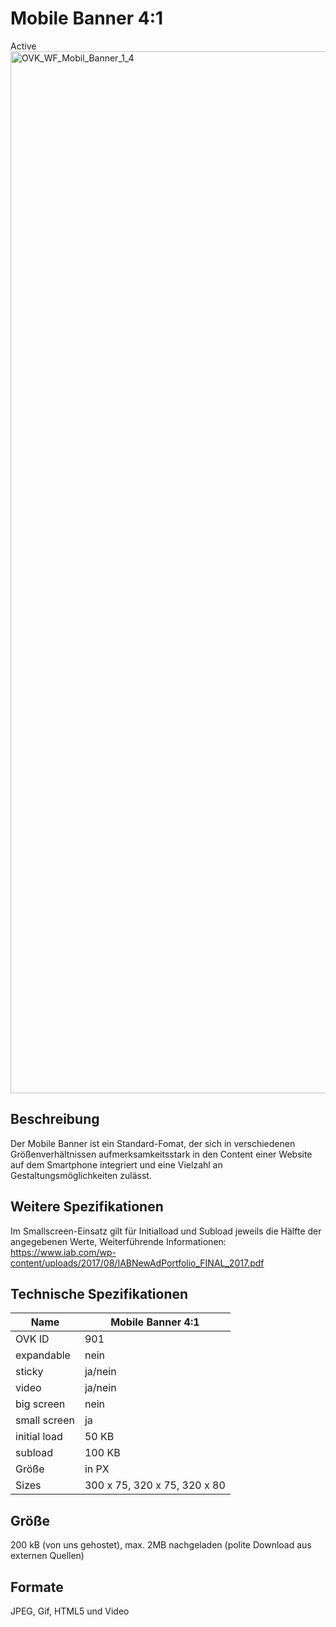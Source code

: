 # Mobile Banner 4:1
<span class="badge badge--success">Active</span>
<img width="2500" height="1667" alt="OVK_WF_Mobil_Banner_1_4" src="https://github.com/user-attachments/assets/3b90cc3c-2318-4fed-98cb-c7954f501e55" />


## Beschreibung
Der Mobile Banner ist ein Standard-Fomat, der sich in verschiedenen Größenverhältnissen aufmerksamkeitsstark in den Content einer Website auf dem Smartphone integriert und eine Vielzahl an Gestaltungsmöglichkeiten zulässt.

## Weitere Spezifikationen
Im Smallscreen-Einsatz gilt für Initialload und Subload jeweils die Hälfte der angegebenen Werte, Weiterführende Informationen: https://www.iab.com/wp-content/uploads/2017/08/IABNewAdPortfolio_FINAL_2017.pdf

## Technische Spezifikationen

| Name           | Mobile Banner 4:1 |
|----------------|-------------------|
| OVK ID         | 901               |
| expandable     | nein              |
| sticky         | ja/nein           |
| video          | ja/nein           |
| big screen     | nein              |
| small screen   | ja                |
| initial load   | 50 KB             |
| subload        | 100 KB            |
| Größe          | in PX             |
| Sizes          | 300 x 75, 320 x 75, 320 x 80    |



## Größe
200 kB (von uns gehostet), max. 2MB nachgeladen (polite Download aus externen Quellen)

## Formate
JPEG, Gif, HTML5 und Video
